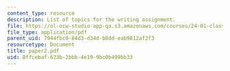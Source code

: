 ```yaml
---
content_type: resource
description: List of topics for the writing assignment.
file: https://ol-ocw-studio-app-qa.s3.amazonaws.com/courses/24-01-classics-in-western-philosophy-spring-2006/8ffcebaf623b2bbb4e199bc0b499bb33_paper2.pdf
file_type: application/pdf
parent_uid: 7944fbc0-84d3-d34d-b8dd-eab9812af2f3
resourcetype: Document
title: paper2.pdf
uid: 8ffcebaf-623b-2bbb-4e19-9bc0b499bb33
---
```

